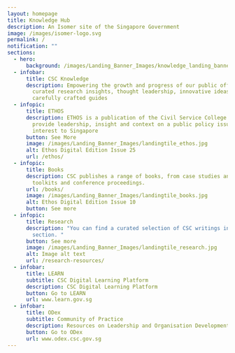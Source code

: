 ```yaml
---
layout: homepage
title: Knowledge Hub
description: An Isomer site of the Singapore Government
image: /images/isomer-logo.svg
permalink: /
notification: ""
sections:
  - hero:
      background: /images/Landing_Banner_Images/knowledge_landing_banner_01.jpg
  - infobar:
      title: CSC Knowledge
      description: Empowering the growth and progress of our public officers with
        curated research insights, thought leadership, innovative ideas and
        carefully crafted guides
  - infopic:
      title: ETHOS
      description: ETHOS is a publication of the Civil Service College aiming to
        provide leadership, insight and context on a public policy issues of
        interest to Singapore
      button: See More
      image: /images/Landing_Banner_Images/landingtile_ethos.jpg
      alt: Ethos Digital Edition Issue 25
      url: /ethos/
  - infopic:
      title: Books
      description: CSC publishes a range of books, from case studies and primers, to
        toolkits and conference proceedings.
      url: /books/
      image: /images/Landing_Banner_Images/landingtile_books.jpg
      alt: Ethos Digital Edition Issue 10
      button: See more
  - infopic:
      title: Research
      description: "You can find a curated selection of CSC writings in our Research
        section. "
      button: See more
      image: /images/Landing_Banner_Images/landingtile_research.jpg
      alt: Image alt text
      url: /research-resources/
  - infobar:
      title: LEARN
      subtitle: CSC Digital Learning Platform
      description: CSC Digital Learning Platform
      button: Go to LEARN
      url: www.learn.gov.sg
  - infobar:
      title: ODex
      subtitle: Community of Practice
      description: Resources on Leadership and Organisation Development
      button: Go to ODex
      url: www.odex.csc.gov.sg
---
```

